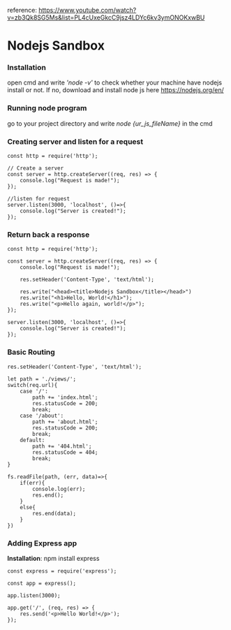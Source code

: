 reference: https://www.youtube.com/watch?v=zb3Qk8SG5Ms&list=PL4cUxeGkcC9jsz4LDYc6kv3ymONOKxwBU

# Nodejs Sandbox
### Installation
open cmd and write *'node -v'* to check whether your machine have nodejs install or not. If no, download and install node js here https://nodejs.org/en/
### Running node program
go to your project directory and write *node {ur_js_fileName}* in the cmd
### Creating server and listen for a request
```
const http = require('http');

// Create a server
const server = http.createServer((req, res) => {
    console.log("Request is made!");
});

//listen for request
server.listen(3000, 'localhost', ()=>{
    console.log("Server is created!");
});
```
### Return back a response
```
const http = require('http');

const server = http.createServer((req, res) => {
    console.log("Request is made!");

    res.setHeader('Content-Type', 'text/html');

    res.write("<head><title>Nodejs Sandbox</title></head>")
    res.write("<h1>Hello, World!</h1>");
    res.write("<p>Hello again, world!</p>");
});

server.listen(3000, 'localhost', ()=>{
    console.log("Server is created!");
});
```
### Basic Routing
```
res.setHeader('Content-Type', 'text/html');

let path = './views/';
switch(req.url){
    case '/':
        path += 'index.html';
        res.statusCode = 200;
        break;
    case '/about':
        path += 'about.html';
        res.statusCode = 200;
        break;
    default:
        path += '404.html';
        res.statusCode = 404;
        break;
}

fs.readFile(path, (err, data)=>{
    if(err){
        console.log(err);
        res.end();
    }
    else{
        res.end(data);
    }
})
```
### Adding Express app
**Installation**: npm install express
```
const express = require('express');

const app = express();

app.listen(3000);

app.get('/', (req, res) => {
    res.send('<p>Hello World!</p>');
});
```